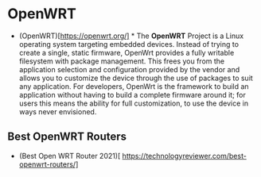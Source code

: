# OpenWRT

- (OpenWRT)[https://openwrt.org/] * 
The **OpenWRT** Project is a Linux operating system targeting embedded devices. Instead of trying to create a single, static firmware, OpenWrt provides a fully writable filesystem with package management. This frees you from the application selection and configuration provided by the vendor and allows you to customize the device through the use of packages to suit any application. For developers, OpenWrt is the framework to build an application without having to build a complete firmware around it; for users this means the ability for full customization, to use the device in ways never envisioned.

## Best OpenWRT Routers

- (Best Open WRT Router 2021)[ https://technologyreviewer.com/best-openwrt-routers/]